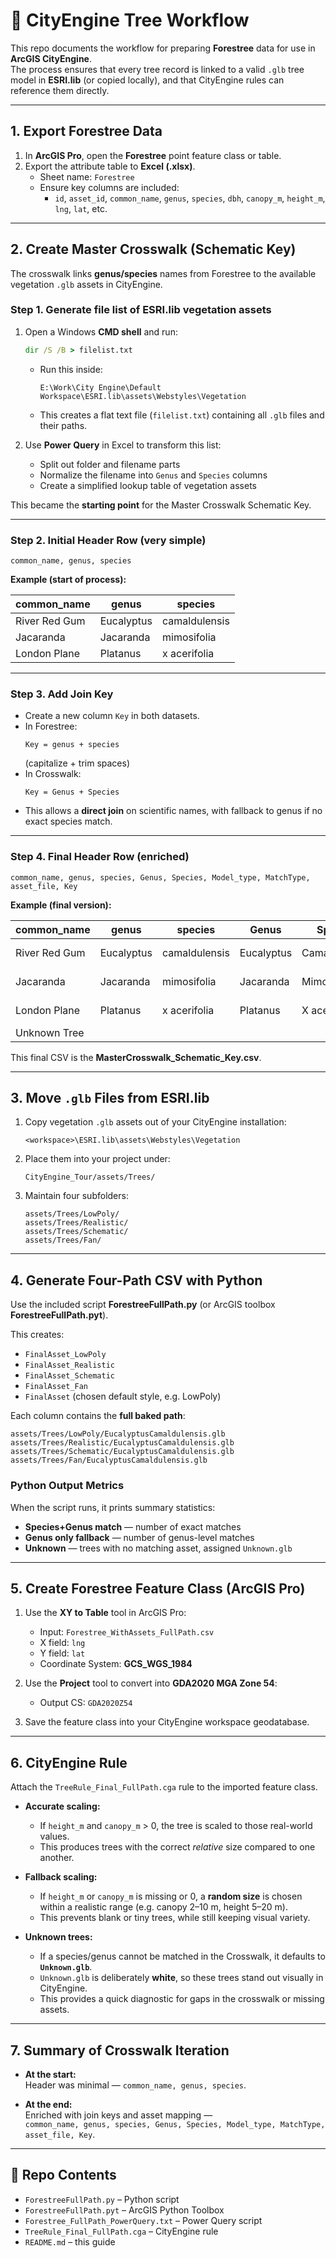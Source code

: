 # 🌳 CityEngine Tree Workflow

This repo documents the workflow for preparing **Forestree** data for use in **ArcGIS CityEngine**.  
The process ensures that every tree record is linked to a valid `.glb` tree model in **ESRI.lib** (or copied locally), and that CityEngine rules can reference them directly.

---

## 1. Export Forestree Data

1. In **ArcGIS Pro**, open the **Forestree** point feature class or table.  
2. Export the attribute table to **Excel (.xlsx)**.  
   - Sheet name: `Forestree`  
   - Ensure key columns are included:
     - `id`, `asset_id`, `common_name`, `genus`, `species`, `dbh`, `canopy_m`, `height_m`, `lng`, `lat`, etc.

---

## 2. Create Master Crosswalk (Schematic Key)

The crosswalk links **genus/species** names from Forestree to the available vegetation `.glb` assets in CityEngine.  

### Step 1. Generate file list of ESRI.lib vegetation assets
1. Open a Windows **CMD shell** and run:  

   ```cmd
   dir /S /B > filelist.txt
   ```

   - Run this inside:  
     ```
     E:\Work\City Engine\Default Workspace\ESRI.lib\assets\Webstyles\Vegetation
     ```
   - This creates a flat text file (`filelist.txt`) containing all `.glb` files and their paths.

2. Use **Power Query** in Excel to transform this list:
   - Split out folder and filename parts  
   - Normalize the filename into `Genus` and `Species` columns  
   - Create a simplified lookup table of vegetation assets

This became the **starting point** for the Master Crosswalk Schematic Key.

---

### Step 2. Initial Header Row (very simple)

```text
common_name, genus, species
```

**Example (start of process):**

| common_name   | genus      | species       |
|---------------|------------|---------------|
| River Red Gum | Eucalyptus | camaldulensis |
| Jacaranda     | Jacaranda  | mimosifolia   |
| London Plane  | Platanus   | x acerifolia  |

---

### Step 3. Add Join Key

- Create a new column `Key` in both datasets.  
- In Forestree:  
  ```
  Key = genus + species
  ```
  (capitalize + trim spaces)  
- In Crosswalk:  
  ```
  Key = Genus + Species
  ```
- This allows a **direct join** on scientific names, with fallback to genus if no exact species match.

---

### Step 4. Final Header Row (enriched)

```text
common_name, genus, species, Genus, Species, Model_type, MatchType, asset_file, Key
```

**Example (final version):**

| common_name   | genus      | species       | Genus      | Species       | Model_type | MatchType      | asset_file                                 | Key                     |
|---------------|------------|---------------|------------|---------------|------------|----------------|--------------------------------------------|-------------------------|
| River Red Gum | Eucalyptus | camaldulensis | Eucalyptus | Camaldulensis | Schematic  | Species match  | assets/Trees/Schematic/EucalyptusCam.glb   | EucalyptusCamaldulensis |
| Jacaranda     | Jacaranda  | mimosifolia   | Jacaranda  | Mimosifolia   | Schematic  | Species match  | assets/Trees/Schematic/JacarandaMim.glb    | JacarandaMimosifolia    |
| London Plane  | Platanus   | x acerifolia  | Platanus   | X acerifolia  | Schematic  | Genus fallback | assets/Trees/Schematic/PlatanusGeneric.glb | PlatanusX acerifolia    |
| Unknown Tree  |            |               |            |               | Schematic  | Unknown        | assets/Trees/Schematic/Unknown.glb         |                         |

This final CSV is the **MasterCrosswalk_Schematic_Key.csv**.

---

## 3. Move `.glb` Files from ESRI.lib

1. Copy vegetation `.glb` assets out of your CityEngine installation:  

   ```
   <workspace>\ESRI.lib\assets\Webstyles\Vegetation
   ```

2. Place them into your project under:

   ```
   CityEngine_Tour/assets/Trees/
   ```

3. Maintain four subfolders:
   ```
   assets/Trees/LowPoly/
   assets/Trees/Realistic/
   assets/Trees/Schematic/
   assets/Trees/Fan/
   ```

---

## 4. Generate Four-Path CSV with Python

Use the included script **ForestreeFullPath.py** (or ArcGIS toolbox **ForestreeFullPath.pyt**).  

This creates:
- `FinalAsset_LowPoly`  
- `FinalAsset_Realistic`  
- `FinalAsset_Schematic`  
- `FinalAsset_Fan`  
- `FinalAsset` (chosen default style, e.g. LowPoly)  

Each column contains the **full baked path**:

```text
assets/Trees/LowPoly/EucalyptusCamaldulensis.glb
assets/Trees/Realistic/EucalyptusCamaldulensis.glb
assets/Trees/Schematic/EucalyptusCamaldulensis.glb
assets/Trees/Fan/EucalyptusCamaldulensis.glb
```

### Python Output Metrics
When the script runs, it prints summary statistics:  
- **Species+Genus match** — number of exact matches  
- **Genus only fallback** — number of genus-level matches  
- **Unknown** — trees with no matching asset, assigned `Unknown.glb`  

---

## 5. Create Forestree Feature Class (ArcGIS Pro)

1. Use the **XY to Table** tool in ArcGIS Pro:
   - Input: `Forestree_WithAssets_FullPath.csv`
   - X field: `lng`
   - Y field: `lat`
   - Coordinate System: **GCS_WGS_1984**

2. Use the **Project** tool to convert into **GDA2020 MGA Zone 54**:
   - Output CS: `GDA2020Z54`

3. Save the feature class into your CityEngine workspace geodatabase.

---

## 6. CityEngine Rule

Attach the `TreeRule_Final_FullPath.cga` rule to the imported feature class.  

- **Accurate scaling:**  
  - If `height_m` and `canopy_m` > 0, the tree is scaled to those real-world values.  
  - This produces trees with the correct *relative* size compared to one another.

- **Fallback scaling:**  
  - If `height_m` or `canopy_m` is missing or 0, a **random size** is chosen within a realistic range (e.g. canopy 2–10 m, height 5–20 m).  
  - This prevents blank or tiny trees, while still keeping visual variety.

- **Unknown trees:**  
  - If a species/genus cannot be matched in the Crosswalk, it defaults to **`Unknown.glb`**.  
  - `Unknown.glb` is deliberately **white**, so these trees stand out visually in CityEngine.  
  - This provides a quick diagnostic for gaps in the crosswalk or missing assets.

---

## 7. Summary of Crosswalk Iteration

- **At the start:**  
  Header was minimal — `common_name, genus, species`.  

- **At the end:**  
  Enriched with join keys and asset mapping —  
  `common_name, genus, species, Genus, Species, Model_type, MatchType, asset_file, Key`.

---

## 📂 Repo Contents

- `ForestreeFullPath.py` – Python script  
- `ForestreeFullPath.pyt` – ArcGIS Python Toolbox  
- `Forestree_FullPath_PowerQuery.txt` – Power Query script  
- `TreeRule_Final_FullPath.cga` – CityEngine rule  
- `README.md` – this guide  
